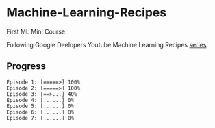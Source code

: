 # Machine-Learning-Recipes
First ML Mini Course

Following Google Deelopers Youtube Machine Learning Recipes [series](https://www.youtube.com/playlist?list=PLOU2XLYxmsIIuiBfYad6rFYQU_jL2ryal).

## Progress
	Episode 1: [=====>] 100%
	Episode 2: [=====>] 100%
	Episode 3: [==>...] 40%
	Episode 4: [......] 0%
	Episode 5: [......] 0%
	Episode 6: [......] 0%
	Episode 7: [......] 0%
